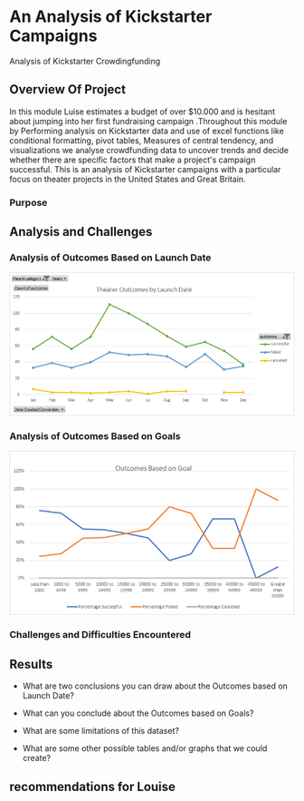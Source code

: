 # An Analysis of Kickstarter Campaigns
Analysis of Kickstarter Crowdingfunding 
## Overview Of Project
In this module Luise estimates a budget of over $10.000 and is hesitant about jumping into her first fundraising campaign .Throughout this module by Performing analysis on Kickstarter data and use of excel functions like conditional formatting, pivot tables, Measures of central tendency, and visualizations we analyse crowdfunding data to uncover trends and decide whether there are specific factors that make a project's campaign successful.
This is an analysis of Kickstarter campaigns with a particular focus on theater projects in the United States and Great Britain. 

### Purpose

## Analysis and Challenges

### Analysis of Outcomes Based on Launch Date
![Theater_Outcomes_vs_Launch.png](https://github.com/tjavaheripour/Kickstarter-analysis/blob/main/Theater_Outcomes_vs_Launch.png)
### Analysis of Outcomes Based on Goals
![Outcomes_vs_Goals.png](https://github.com/tjavaheripour/Kickstarter-analysis/blob/main/Outcomes_vs_Goals.png)
### Challenges and Difficulties Encountered

## Results

- What are two conclusions you can draw about the Outcomes based on Launch Date?

- What can you conclude about the Outcomes based on Goals?

- What are some limitations of this dataset?

- What are some other possible tables and/or graphs that we could create?


## recommendations for Louise

